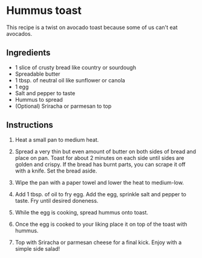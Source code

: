 # Hummus toast

This recipe is a twist on avocado toast because some of us can't eat avocados.


## Ingredients

- 1 slice of crusty bread like country or sourdough
- Spreadable butter
- 1 tbsp. of neutral oil like sunflower or canola
- 1 egg
- Salt and pepper to taste
- Hummus to spread
- (Optional) Sriracha or parmesan to top


## Instructions

1. Heat a small pan to medium heat.

2. Spread a very thin but even amount of butter on both sides of bread and place on pan. Toast for about 2 minutes on each side until sides are golden and crispy. If the bread has burnt parts, you can scrape it off with a knife. Set the bread aside.

3. Wipe the pan with a paper towel and lower the heat to medium-low.

4. Add 1 tbsp. of oil to fry egg. Add the egg, sprinkle salt and pepper to taste. Fry until desired doneness.

5. While the egg is cooking, spread hummus onto toast.

6. Once the egg is cooked to your liking place it on top of the toast with hummus.

7. Top with Sriracha or parmesan cheese for a final kick. Enjoy with a simple side salad!
